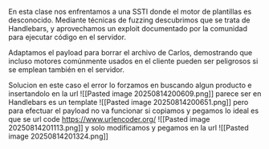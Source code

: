 En esta clase nos enfrentamos a una SSTI donde el motor de plantillas es desconocido. Mediante técnicas de fuzzing descubrimos que se trata de Handlebars, y aprovechamos un exploit documentado por la comunidad para ejecutar código en el servidor.

Adaptamos el payload para borrar el archivo de Carlos, demostrando que incluso motores comúnmente usados en el cliente pueden ser peligrosos si se emplean también en el servidor.

Solucion
en este caso el error lo forzamos en buscando algun producto e insertandolo en la url
![[Pasted image 20250814200609.png]]
parece ser en Handlebars es un template
![[Pasted image 20250814200651.png]]
pero para efectuar el payload no va funcionar si copiamos y pegamos lo ideal es que se url code
https://www.urlencoder.org/
![[Pasted image 20250814201113.png]]
y solo modificamos y pegamos en la url
![[Pasted image 20250814201324.png]]
